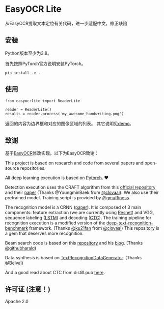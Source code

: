 # EasyOCR Lite

从EasyOCR提取文本定位有关代码，进一步适配中文，修正缺陷

## 安装

Python版本至少为3.8。


首先按照PyTorch官方说明安装PyTorch。

```
pip install -e .
```

## 使用

``` python3
from easyocrlite import ReaderLite

reader = ReaderLite()
results = reader.process('my_awesome_handwriting.png')
```

返回的内容为边界框和对应的图像区域的列表。
其它说明见[demo](./demo.ipynb)。


## 致谢

基于[EasyOCR](https://github.com/JaidedAI/EasyOCR)修改实现。以下为EasyOCR致谢：

This project is based on research and code from several papers and open-source repositories.

All deep learning execution is based on [Pytorch](https://pytorch.org). :heart:

Detection execution uses the CRAFT algorithm from this [official repository](https://github.com/clovaai/CRAFT-pytorch) and their [paper](https://arxiv.org/abs/1904.01941) (Thanks @YoungminBaek from [@clovaai](https://github.com/clovaai)). We also use their pretrained model. Training script is provided by [@gmuffiness](https://github.com/gmuffiness).

The recognition model is a CRNN ([paper](https://arxiv.org/abs/1507.05717)). It is composed of 3 main components: feature extraction (we are currently using [Resnet](https://arxiv.org/abs/1512.03385)) and VGG, sequence labeling ([LSTM](https://www.bioinf.jku.at/publications/older/2604.pdf)) and decoding ([CTC](https://www.cs.toronto.edu/~graves/icml_2006.pdf)). The training pipeline for recognition execution is a modified version of the [deep-text-recognition-benchmark](https://github.com/clovaai/deep-text-recognition-benchmark) framework. (Thanks [@ku21fan](https://github.com/ku21fan) from [@clovaai](https://github.com/clovaai)) This repository is a gem that deserves more recognition.

Beam search code is based on this [repository](https://github.com/githubharald/CTCDecoder) and his [blog](https://towardsdatascience.com/beam-search-decoding-in-ctc-trained-neural-networks-5a889a3d85a7). (Thanks [@githubharald](https://github.com/githubharald))

Data synthesis is based on [TextRecognitionDataGenerator](https://github.com/Belval/TextRecognitionDataGenerator). (Thanks [@Belval](https://github.com/Belval))

And a good read about CTC from distill.pub [here](https://distill.pub/2017/ctc/).


## 许可证 (注意！)
Apache 2.0